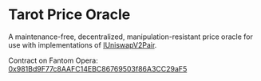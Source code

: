 # Tarot Price Oracle

A maintenance-free, decentralized, manipulation-resistant price oracle for use with implementations of [IUniswapV2Pair](https://uniswap.org/docs/v2/smart-contracts/pair/).

Contract on Fantom Opera: [0x981Bd9F77c8AAFC14EBC86769503f86A3CC29aF5](https://ftmscan.com/address/0x981bd9f77c8aafc14ebc86769503f86a3cc29af5#code)
